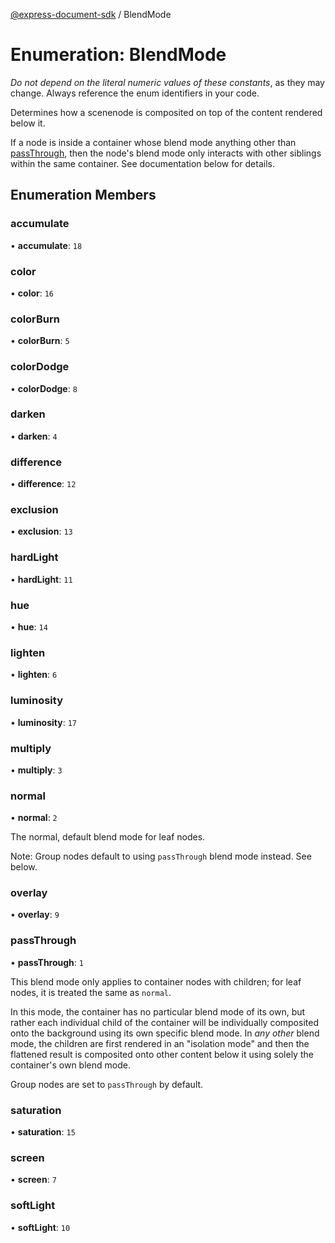 [@express-document-sdk](../overview.md) / BlendMode

# Enumeration: BlendMode

<InlineAlert slots="text" variant="warning"/>

_Do not depend on the literal numeric values of these constants_, as they may change. Always reference the enum identifiers in your code.

Determines how a scenenode is composited on top of the content rendered below it.

If a node is inside a container whose blend mode anything other than [passThrough](blend-mode.md#passthrough), then the node's blend mode only
interacts with other siblings within the same container. See documentation below for details.

## Enumeration Members

### accumulate

• **accumulate**: `18`

<HorizontalLine />

### color

• **color**: `16`

<HorizontalLine />

### colorBurn

• **colorBurn**: `5`

<HorizontalLine />

### colorDodge

• **colorDodge**: `8`

<HorizontalLine />

### darken

• **darken**: `4`

<HorizontalLine />

### difference

• **difference**: `12`

<HorizontalLine />

### exclusion

• **exclusion**: `13`

<HorizontalLine />

### hardLight

• **hardLight**: `11`

<HorizontalLine />

### hue

• **hue**: `14`

<HorizontalLine />

### lighten

• **lighten**: `6`

<HorizontalLine />

### luminosity

• **luminosity**: `17`

<HorizontalLine />

### multiply

• **multiply**: `3`

<HorizontalLine />

### normal

• **normal**: `2`

The normal, default blend mode for leaf nodes.

Note: Group nodes default to using `passThrough` blend mode instead. See below.

<HorizontalLine />

### overlay

• **overlay**: `9`

<HorizontalLine />

### passThrough

• **passThrough**: `1`

This blend mode only applies to container nodes with children; for leaf nodes, it is treated the same as `normal`.

In this mode, the container has no particular blend mode of its own, but rather each individual child of the container
will be individually composited onto the background using its own specific blend mode. In _any other_ blend mode, the
children are first rendered in an "isolation mode" and then the flattened result is composited onto other content
below it using solely the container's own blend mode.

Group nodes are set to `passThrough` by default.

<HorizontalLine />

### saturation

• **saturation**: `15`

<HorizontalLine />

### screen

• **screen**: `7`

<HorizontalLine />

### softLight

• **softLight**: `10`
